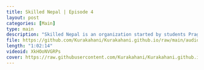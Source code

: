 ```yaml
---
title: Skilled Nepal | Episode 4
layout: post
categories: [Main]
type: main
description: "Skilled Nepal is an organization started by students Pragye, Swapnil and Eirab. Pragye and Swapnil joind us in Kurakahani podcast to talk about Skilled Nepal, how they started and challenges starting an organization. Besides Skilled Nepal we talked about different topics as well. <br><br>Get connected with Skilled Nepal:<br>https://www.instagram.com/skilled_nepal/<br><br>Get connected with Kurakahani:<br>https://www.instagram.com/kurakahani/"
file: https://github.com/Kurakahani/Kurakahani.github.io/raw/main/audio_files/XkHOoNVGRPs.m4a
length: "1:02:14"
videoid: XkHOoNVGRPs
cover: https://raw.githubusercontent.com/Kurakahani/Kurakahani.github.io/main/images/XkHOoNVGRPs.jpg
---
```

